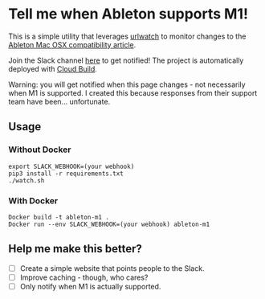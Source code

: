 # Tell me when Ableton supports M1!

This is a simple utility that leverages [urlwatch](https://github.com/thp/urlwatch) to monitor changes to the
[Ableton Mac OSX compatibility article](https://help.ableton.com/hc/en-us/articles/115001261150-Mac-Compatibility-with-Live).

Join the Slack channel [here](https://join.slack.com/t/whenwillablet-ycw5231/shared_invite/zt-jocb73s5-yHclBv7lXPNNS8v2cvkKdQ) to get notified! The project is automatically deployed with [Cloud Build](https://cloud.google.com/cloud-build).

Warning: you will get notified when this page changes - not necessarily when M1 is supported. I created this because responses from their support team have been... unfortunate.

## Usage

### Without Docker
```
export SLACK_WEBHOOK=(your webhook)
pip3 install -r requirements.txt
./watch.sh
```

### With Docker
```
Docker build -t ableton-m1 .
Docker run --env SLACK_WEBHOOK=(your webhook) ableton-m1
```

## Help me make this better?
- [ ] Create a simple website that points people to the Slack.
- [ ] Improve caching - though, who cares?
- [ ] Only notify when M1 is actually supported.
